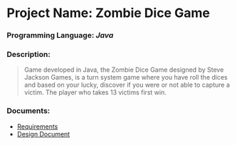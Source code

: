 # Project Name: Zombie Dice Game
### Programming Language: ***Java***
### Description:
>Game developed in Java, the Zombie Dice Game designed by Steve Jackson Games, is a turn system game where you have roll the dices and based on your lucky, discover if you were or not able to capture a victim. The player who takes 13 victims first win.

### Documents:

- [Requirements](https://github.com/EvandroGomezQuintino/zombieDice/blob/master/Assignment%20Title%20Sheet%20CP%20Zombie%20Dice.pdf)
- [Design Document](https://github.com/Ramisar/zombieDice/blob/master/Design%20Document%20-%20Assignment%203.pdf)
